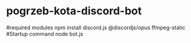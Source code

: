 # pogrzeb-kota-discord-bot
#required modules
npm install discord.js @discordjs/opus ffmpeg-static
#Startup command
node bot.js
